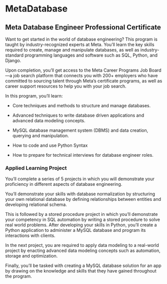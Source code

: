 # MetaDatabase
## Meta Database Engineer Professional Certificate

Want to get started in the world of database engineering? This program is taught by industry-recognized experts at Meta. You’ll learn the key skills required to create, manage and manipulate databases, as well as industry-standard programming languages and software such as SQL, Python, and Django. 

Upon completion, you’ll get access to the Meta Career Programs Job Board—a job search platform that connects you with 200+ employers who have committed to sourcing talent through Meta’s certificate programs, as well as career support resources to help you with your job search.

In this program, you’ll learn:

- Core techniques and methods to structure and manage databases. 

- Advanced techniques to write database driven applications and advanced data modeling concepts. 

- MySQL database management system (DBMS) and data creation, querying and manipulation.

- How to code and use Python Syntax

- How to prepare for technical interviews for database engineer roles.

### Applied Learning Project

You’ll complete a series of 5 projects in which you will demonstrate your proficiency in different aspects of database engineering. 

You’ll demonstrate your skills with database normalization by structuring your own relational database by defining relationships between entities and developing relational schema. 

This is followed by a stored procedure project in which you’ll demonstrate your competency in SQL automation by writing a stored procedure to solve real world problems. After developing your skills in Python, you’ll create a Python application to administer a MySQL database and program its interactions with clients. 

In the next project, you are required to apply data modeling to a real-world project by enacting advanced data modeling concepts such as automation, storage and optimization. 

Finally, you’ll be tasked with creating a MySQL database solution for an app by drawing on the knowledge and skills that they have gained throughout the program.
